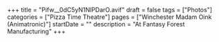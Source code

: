 +++
title = "Pifw__0dC5yN1NlPDarO.avif"
draft = false
tags = ["Photos"]
categories = ["Pizza Time Theatre"]
pages = ["Winchester Madam Oink (Animatronic)"]
startDate = ""
description = "At Fantasy Forest Manufacturing"
+++
